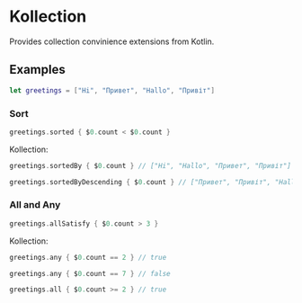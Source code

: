 # Kollection

Provides collection convinience extensions from Kotlin.

## Examples

```swift
let greetings = ["Hi", "Привет", "Hallo", "Привіт"]
```

### Sort

```swift 
greetings.sorted { $0.count < $0.count }
```

Kollection:
```swift 
greetings.sortedBy { $0.count } // ["Hi", "Hallo", "Привет", "Привіт"]

greetings.sortedByDescending { $0.count } // ["Привет", "Привіт", "Hallo", "Hi"]
```

### All and Any

```swift 
greetings.allSatisfy { $0.count > 3 }
```

Kollection:
```swift 
greetings.any { $0.count == 2 } // true

greetings.any { $0.count == 7 } // false

greetings.all { $0.count >= 2 } // true
```
